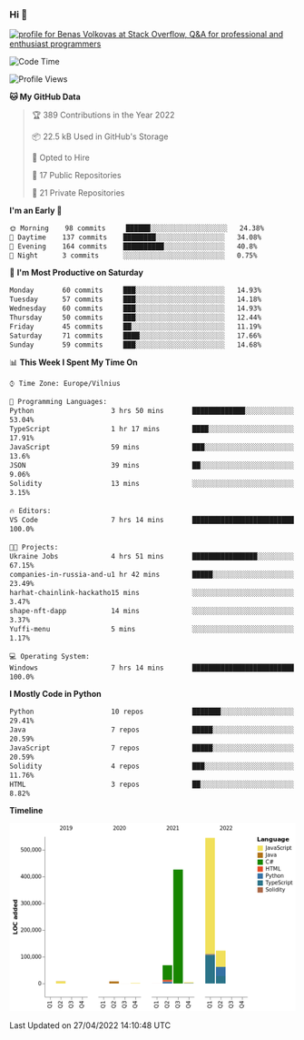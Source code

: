 ### Hi 👋
<a href="https://stackoverflow.com/users/14954249/benas-volkovas"><img src="https://stackoverflow.com/users/flair/14954249.png?theme=dark" width="208" height="58" alt="profile for Benas Volkovas at Stack Overflow, Q&amp;A for professional and enthusiast programmers" title="profile for Benas Volkovas at Stack Overflow, Q&amp;A for professional and enthusiast programmers"></a>

<!--START_SECTION:waka-->
![Code Time](http://img.shields.io/badge/Code%20Time-671%20hrs%2028%20mins-blue)

![Profile Views](http://img.shields.io/badge/Profile%20Views-4-blue)

**🐱 My GitHub Data** 

> 🏆 389 Contributions in the Year 2022
 > 
> 📦 22.5 kB Used in GitHub's Storage 
 > 
> 💼 Opted to Hire
 > 
> 📜 17 Public Repositories 
 > 
> 🔑 21 Private Repositories  
 > 
**I'm an Early 🐤** 

```text
🌞 Morning    98 commits     ██████░░░░░░░░░░░░░░░░░░░   24.38% 
🌆 Daytime    137 commits    ████████░░░░░░░░░░░░░░░░░   34.08% 
🌃 Evening    164 commits    ██████████░░░░░░░░░░░░░░░   40.8% 
🌙 Night      3 commits      ░░░░░░░░░░░░░░░░░░░░░░░░░   0.75%

```
📅 **I'm Most Productive on Saturday** 

```text
Monday       60 commits     ███░░░░░░░░░░░░░░░░░░░░░░   14.93% 
Tuesday      57 commits     ███░░░░░░░░░░░░░░░░░░░░░░   14.18% 
Wednesday    60 commits     ███░░░░░░░░░░░░░░░░░░░░░░   14.93% 
Thursday     50 commits     ███░░░░░░░░░░░░░░░░░░░░░░   12.44% 
Friday       45 commits     ██░░░░░░░░░░░░░░░░░░░░░░░   11.19% 
Saturday     71 commits     ████░░░░░░░░░░░░░░░░░░░░░   17.66% 
Sunday       59 commits     ███░░░░░░░░░░░░░░░░░░░░░░   14.68%

```


📊 **This Week I Spent My Time On** 

```text
⌚︎ Time Zone: Europe/Vilnius

💬 Programming Languages: 
Python                   3 hrs 50 mins       █████████████░░░░░░░░░░░░   53.04% 
TypeScript               1 hr 17 mins        ████░░░░░░░░░░░░░░░░░░░░░   17.91% 
JavaScript               59 mins             ███░░░░░░░░░░░░░░░░░░░░░░   13.6% 
JSON                     39 mins             ██░░░░░░░░░░░░░░░░░░░░░░░   9.06% 
Solidity                 13 mins             ░░░░░░░░░░░░░░░░░░░░░░░░░   3.15%

🔥 Editors: 
VS Code                  7 hrs 14 mins       █████████████████████████   100.0%

🐱‍💻 Projects: 
Ukraine Jobs             4 hrs 51 mins       ████████████████░░░░░░░░░   67.15% 
companies-in-russia-and-u1 hr 42 mins        █████░░░░░░░░░░░░░░░░░░░░   23.49% 
harhat-chainlink-hackatho15 mins             ░░░░░░░░░░░░░░░░░░░░░░░░░   3.47% 
shape-nft-dapp           14 mins             ░░░░░░░░░░░░░░░░░░░░░░░░░   3.37% 
Yuffi-menu               5 mins              ░░░░░░░░░░░░░░░░░░░░░░░░░   1.17%

💻 Operating System: 
Windows                  7 hrs 14 mins       █████████████████████████   100.0%

```

**I Mostly Code in Python** 

```text
Python                   10 repos            ███████░░░░░░░░░░░░░░░░░░   29.41% 
Java                     7 repos             █████░░░░░░░░░░░░░░░░░░░░   20.59% 
JavaScript               7 repos             █████░░░░░░░░░░░░░░░░░░░░   20.59% 
Solidity                 4 repos             ███░░░░░░░░░░░░░░░░░░░░░░   11.76% 
HTML                     3 repos             ██░░░░░░░░░░░░░░░░░░░░░░░   8.82%

```


**Timeline**

![Chart not found](https://raw.githubusercontent.com/BenasVolkovas/BenasVolkovas/main/charts/bar_graph.png) 


 Last Updated on 27/04/2022 14:10:48 UTC
<!--END_SECTION:waka-->
